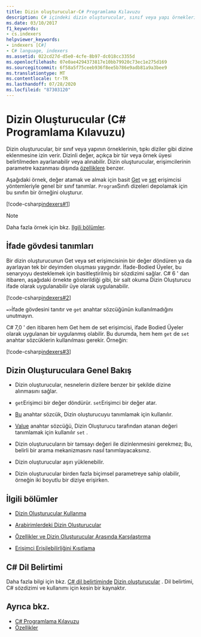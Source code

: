 ```yaml
---
title: Dizin oluşturucular-C# Programlama Kılavuzu
description: C# içindeki dizin oluşturucular, sınıf veya yapı örneklerinin diziler gibi dizine eklenmesine Izin verir. Dizinli değeri bir tür veya örnek üyesi belirtmeden ayarlayabilir veya alabilirsiniz.
ms.date: 03/10/2017
f1_keywords:
- cs.indexers
helpviewer_keywords:
- indexers [C#]
- C# language, indexers
ms.assetid: 022cd27d-d5e0-4cfe-8b97-dc018cc3355d
ms.openlocfilehash: 07e0ae4294373817e10bb79920c73ec1e275d169
ms.sourcegitcommit: 6f58a5f75ceeb936f8ee5b786e9adb81a9a3bee9
ms.translationtype: MT
ms.contentlocale: tr-TR
ms.lasthandoff: 07/28/2020
ms.locfileid: "87303120"
---
```

# <a name="indexers-c-programming-guide"></a>Dizin Oluşturucular (C# Programlama Kılavuzu)

Dizin oluşturucular, bir sınıf veya yapının örneklerinin, tıpkı diziler gibi dizine eklenmesine izin verir. Dizinli değer, açıkça bir tür veya örnek üyesi belirtilmeden ayarlanabilir veya alınabilir. Dizin oluşturucular, erişimcilerinin parametre kazanması dışında [özelliklere](../classes-and-structs/properties.md) benzer.  

 Aşağıdaki örnek, değer atamak ve almak için basit [Get](../../language-reference/keywords/get.md) ve [set](../../language-reference/keywords/set.md) erişimcisi yöntemleriyle genel bir sınıf tanımlar. `Program`Sınıfı dizeleri depolamak için bu sınıfın bir örneğini oluşturur.  
  
 [!code-csharp[indexers#1](../../../../samples/snippets/csharp/programming-guide/indexers/indexer-1.cs)]  
  
> [!NOTE]
> Daha fazla örnek için bkz. [Ilgili bölümler](./index.md#BKMK_RelatedSections).  
  
## <a name="expression-body-definitions"></a>İfade gövdesi tanımları  

Bir dizin oluşturucunun Get veya set erişimcisinin bir değer döndüren ya da ayarlayan tek bir deyimden oluşması yaygındır. İfade-Bodied Üyeler, bu senaryoyu desteklemek için basitleştirilmiş bir sözdizimi sağlar. C# 6 ' dan itibaren, aşağıdaki örnekte gösterildiği gibi, bir salt okuma Dizin Oluşturucu ifade olarak uygulanabilir üye olarak uygulanabilir.

[!code-csharp[indexers#2](../../../../samples/snippets/csharp/programming-guide/indexers/indexer-2.cs)]  

`=>`İfade gövdesini tanıtır ve `get` anahtar sözcüğünün kullanılmadığını unutmayın.

C# 7,0 ' den itibaren hem Get hem de set erişimcisi, ifade Bodied Üyeler olarak uygulanan bir uygulanmış olabilir. Bu durumda, hem hem `get` de `set` anahtar sözcüklerin kullanılması gerekir. Örneğin:

[!code-csharp[indexers#3](../../../../samples/snippets/csharp/programming-guide/indexers/indexer-3.cs)]  
  
## <a name="indexers-overview"></a>Dizin Oluşturuculara Genel Bakış  
  
- Dizin oluşturucular, nesnelerin dizilere benzer bir şekilde dizine alınmasını sağlar.  
  
- `get`Erişimci bir değer döndürür. `set`Erişimci bir değer atar.  
  
- [Bu](../../language-reference/keywords/this.md) anahtar sözcük, Dizin oluşturucuyu tanımlamak için kullanılır.  
  
- [Value](../../language-reference/keywords/value.md) anahtar sözcüğü, Dizin Oluşturucu tarafından atanan değeri tanımlamak için kullanılır `set` .  
  
- Dizin oluşturucuların bir tamsayı değeri ile dizinlenmesini gerekmez; Bu, belirli bir arama mekanizmasını nasıl tanımlayacaksınız.  
  
- Dizin oluşturucular aşırı yüklenebilir.  
  
- Dizin oluşturucular birden fazla biçimsel parametreye sahip olabilir, örneğin iki boyutlu bir diziye erişirken.  
  
## <a name="related-sections"></a><a name="BKMK_RelatedSections"></a>İlgili bölümler  
  
- [Dizin Oluşturucular Kullanma](./using-indexers.md)  
  
- [Arabirimlerdeki Dizin Oluşturucular](./indexers-in-interfaces.md)  
  
- [Özellikler ve Dizin Oluşturucular Arasında Karşılaştırma](./comparison-between-properties-and-indexers.md)  
  
- [Erişimci Erişilebilirliğini Kısıtlama](../classes-and-structs/restricting-accessor-accessibility.md)  
  
## <a name="c-language-specification"></a>C# Dil Belirtimi  

Daha fazla bilgi için bkz. [C# dil belirtiminde](/dotnet/csharp/language-reference/language-specification/introduction) [Dizin oluşturucular](~/_csharplang/spec/classes.md#indexers) . Dil belirtimi, C# sözdizimi ve kullanımı için kesin bir kaynaktır.
  
## <a name="see-also"></a>Ayrıca bkz.

- [C# Programlama Kılavuzu](../index.md)
- [Özellikler](../classes-and-structs/properties.md)
